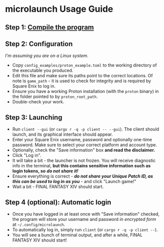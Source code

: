 # microlaunch Usage Guide

## Step 1: [Compile the program](/BUILDING.md)

## Step 2: Configuration
*I'm assuming you are on a Linux system.*
- Copy `config_examples/proton_example.toml` to the working directory of the executable you produced.
- Edit this file and make sure its paths point to the correct locations. Of note is `game_path` - it is used to check for integrity and is required by Square Enix to log in.
- Ensure you have a working Proton installation (with the `proton` binary) in the folder pointed to by `proton_root_path`.
- Double-check your work.

## Step 3: Launching
- Run `client --gui` (or `cargo r -q -p client -- --gui`). The client should launch, and its graphical interface should appear.
- Enter your Square Enix username, password and optionally one-time password. Make sure to select your correct platform and account type.
- Optionally, check the "Save information" box **and read the disclaimer.**
- Click "Log in".
- It will take a bit - the launcher is not frozen. You will receive diagnostic info in the terminal, **but this contains sensitive information such as login tokens, so** ***do not share it!***
- Ensure everything is correct - ***do not share your Unique Patch ID, as this can be used to log in as you*** - and click "Launch game!"
- Wait a bit - FINAL FANTASY XIV should start.

## Step 4 (optional): Automatic login
- Once you have logged in at least once with "Save information" checked, the program will store your username and password *in encrypted form* at `~/.config/microlaunch`.
- To automatically log in, simply run `client` (or `cargo r -q -p client --`).
- You will see a bunch of terminal output, and after a while, FINAL FANTASY XIV should start!